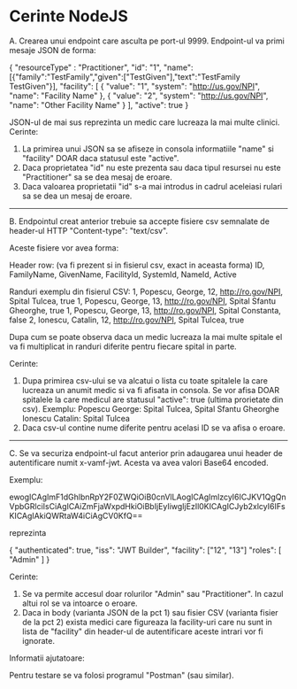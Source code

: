 # Cerinte NodeJS

A. Crearea unui endpoint care asculta pe port-ul 9999. Endpoint-ul va primi mesaje JSON de forma:

{
"resourceType" : "Practitioner",
"id": "1",
"name": [{"family":"TestFamily","given":["TestGiven"],"text":"TestFamily TestGiven"}],
"facility": [
{
"value": "1",
"system": "http://us.gov/NPI",
"name": "Facility Name"
},
{
"value": "2",
"system": "http://us.gov/NPI",
"name": "Other Facility Name"
}
],
"active": true
}

JSON-ul de mai sus reprezinta un medic care lucreaza la mai multe clinici.
Cerinte:

1. La primirea unui JSON sa se afiseze in consola informatiile "name" si "facility" DOAR daca statusul este "active".
2. Daca proprietatea "id" nu este prezenta sau daca tipul resursei nu este "Practitioner" sa se dea mesaj de eroare.
3. Daca valoarea proprietatii "id" s-a mai introdus in cadrul aceleiasi rulari sa se dea un mesaj de eroare.

---

B. Endpointul creat anterior trebuie sa accepte fisiere csv semnalate de header-ul HTTP "Content-type": "text/csv".

Aceste fisiere vor avea forma:

Header row: (va fi prezent si in fisierul csv, exact in aceasta forma)
ID, FamilyName, GivenName, FacilityId, SystemId, NameId, Active

Randuri exemplu din fisierul CSV:
1, Popescu, George, 12, http://ro.gov/NPI, Spital Tulcea, true
1, Popescu, George, 13, http://ro.gov/NPI, Spital Sfantu Gheorghe, true
1, Popescu, George, 13, http://ro.gov/NPI, Spital Constanta, false
2, Ionescu, Catalin, 12, http://ro.gov/NPI, Spital Tulcea, true

Dupa cum se poate observa daca un medic lucreaza la mai multe spitale el va fi multiplicat in randuri diferite pentru fiecare spital in parte.

Cerinte:

1. Dupa primirea csv-ului se va alcatui o lista cu toate spitalele la care lucreaza un anumit medic si va fi afisata in consola. Se vor afisa DOAR spitalele la care medicul are statusul "active": true (ultima prorietate din csv).
   Exemplu:
   Popescu George: Spital Tulcea, Spital Sfantu Gheorghe
   Ionescu Catalin: Spital Tulcea
2. Daca csv-ul contine nume diferite pentru acelasi ID se va afisa o eroare.

---

C. Se va securiza endpoint-ul facut anterior prin adaugarea unui header de autentificare numit x-vamf-jwt.
Acesta va avea valori Base64 encoded.

Exemplu:

ewogICAgImF1dGhlbnRpY2F0ZWQiOiB0cnVlLAogICAgImlzcyI6ICJKV1QgQnVpbGRlciIsCiAgICAiZmFjaWxpdHkiOiBbIjEyIiwgIjEzIl0KICAgICJyb2xlcyI6IFsKICAgIAkiQWRtaW4iCiAgCV0KfQ==

reprezinta

{
"authenticated": true,
"iss": "JWT Builder",
"facility": ["12", "13"]
"roles": [
"Admin"
]
}

Cerinte:

1. Se va permite accesul doar rolurilor "Admin" sau "Practitioner". In cazul altui rol se va intoarce o eroare.
2. Daca in body (varianta JSON de la pct 1) sau fisier CSV (varianta fisier de la pct 2) exista medici care figureaza la facility-uri care nu sunt in lista de "facility" din header-ul de autentificare aceste intrari vor fi ignorate.

Informatii ajutatoare:

Pentru testare se va folosi programul "Postman" (sau similar).
